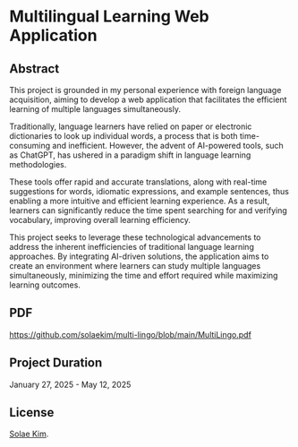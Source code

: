 # Multilingual Learning Web Application
## Abstract
This project is grounded in my personal experience with foreign language acquisition, aiming to develop a web application that facilitates the efficient learning of multiple languages simultaneously.

Traditionally, language learners have relied on paper or electronic dictionaries to look up individual words, a process that is both time-consuming and inefficient. However, the advent of AI-powered tools, such as ChatGPT, has ushered in a paradigm shift in language learning methodologies.

These tools offer rapid and accurate translations, along with real-time suggestions for words, idiomatic expressions, and example sentences, thus enabling a more intuitive and efficient learning experience. As a result, learners can significantly reduce the time spent searching for and verifying vocabulary, improving overall learning efficiency.

This project seeks to leverage these technological advancements to address the inherent inefficiencies of traditional language learning approaches. By integrating AI-driven solutions, the application aims to create an environment where learners can study multiple languages simultaneously, minimizing the time and effort required while maximizing learning outcomes.
## PDF
https://github.com/solaekim/multi-lingo/blob/main/MultiLingo.pdf
## Project Duration
January 27, 2025 - May 12, 2025
## License
[Solae Kim](https://github.com/solaekim/).
